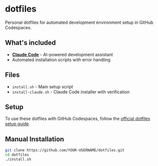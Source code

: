 # dotfiles

Personal dotfiles for automated development environment setup in GitHub Codespaces.

## What's included

- **[Claude Code](https://www.anthropic.com/claude-code)** - AI-powered development assistant
- Automated installation scripts with error handling

## Files

- `install.sh` - Main setup script
- `install-claude.sh` - Claude Code installer with verification

## Setup

To use these dotfiles with GitHub Codespaces, follow the [official dotfiles setup guide](https://docs.github.com/en/codespaces/setting-your-user-preferences/personalizing-github-codespaces-for-your-account#dotfiles).

## Manual Installation

```bash
git clone https://github.com/YOUR-USERNAME/dotfiles.git
cd dotfiles
./install.sh
```
